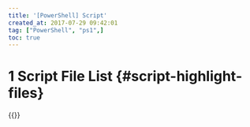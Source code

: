 ```yaml
---
title: '[PowerShell] Script'
created_at: 2017-07-29 09:42:01
tag: ["PowerShell", "ps1",]
toc: true
---
```


# 1 Script File List {#script-highlight-files}

{{<highlight-files title="ps1文件列表"  regex="^.*\.ps1$" lang="powershell">}}
